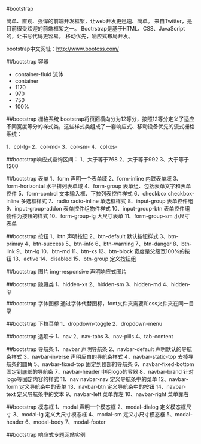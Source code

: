 #bootstrap


简单、直观、强悍的前端开发框架，让web开发更迅速、简单。 来自Twitter，是目前很受欢迎的前端框架之一。 Bootrstrap是基于HTML、CSS、JavaScript的，让书写代码更容易。 移动优先，响应式布局开发。

bootstrap中文网址：http://www.bootcss.com/

##bootstrap 容器
 - container-fluid 流体
 - container
  - 1170
  - 970
  - 750
  - 100%
  
##bootstrap 栅格系统
bootstrap将页面横向分为12等分，按照12等分定义了适应不同宽度等分的样式类，这些样式类组成了一套响应式、移动设备优先的流式栅格系统：

1、col-lg-
2、col-md-
3、col-sm-
4、col-xs-

##bootstrap响应式查询区间：
1、大于等于768
2、大于等于992
3、大于等于1200

##bootstrap 表单
1、form 声明一个表单域
2、form-inline 内联表单域
3、form-horizontal 水平排列表单域
4、form-group 表单组、包括表单文字和表单控件
5、form-control 文本输入框、下拉列表控件样式
6、checkbox checkbox-inline 多选框样式
7、radio radio-inline 单选框样式
8、input-group 表单控件组
9、input-group-addon 表单控件组物件样式 10、input-group-btn 表单控件组物件为按钮的样式
10、form-group-lg 大尺寸表单
11、form-group-sm 小尺寸表单

##bootstrap 按钮
1、btn 声明按钮
2、btn-default 默认按钮样式
3、btn-primay
4、btn-success
5、btn-info
6、btn-warning
7、btn-danger
8、btn-link
9、btn-lg
10、btn-md
11、btn-xs
12、btn-block 宽度是父级宽100%的按钮
13、active
14、disabled
15、btn-group 定义按钮组

##bootstrap 图片
img-responsive 声明响应式图片

##bootstrap 隐藏类
1、hidden-xs
2、hidden-sm
3、hidden-md
4、hidden-lg

##bootstrap 字体图标
通过字体代替图标，font文件夹需要和css文件夹在同一目录

##bootstrap 下拉菜单
1、dropdown-toggle
2、dropdown-menu

##bootstrap 选项卡
1、nav
2、nav-tabs
3、nav-pills
4、tab-content

##bootstrap 导航条
1、navbar 声明导航条
2、navbar-default 声明默认的导航条样式
3、navbar-inverse 声明反白的导航条样式
4、navbar-static-top 去掉导航条的圆角
5、navbar-fixed-top 固定到顶部的导航条
6、navbar-fixed-bottom 固定到底部的导航条
7、navbar-header 申明logo的容器
8、navbar-brand 针对logo等固定内容的样式
11、nav navbar-nav 定义导航条中的菜单
12、navbar-form 定义导航条中的表单
13、navbar-btn 定义导航条中的按钮
14、navbar-text 定义导航条中的文本
9、navbar-left 菜单靠左
10、navbar-right 菜单靠右

##bootstrap 模态框
1、modal 声明一个模态框
2、modal-dialog 定义模态框尺寸
3、modal-lg 定义大尺寸模态框
4、modal-sm 定义小尺寸模态框
5、modal-header
6、modal-body
7、modal-footer

##bootstrap 响应式专题网站实例
